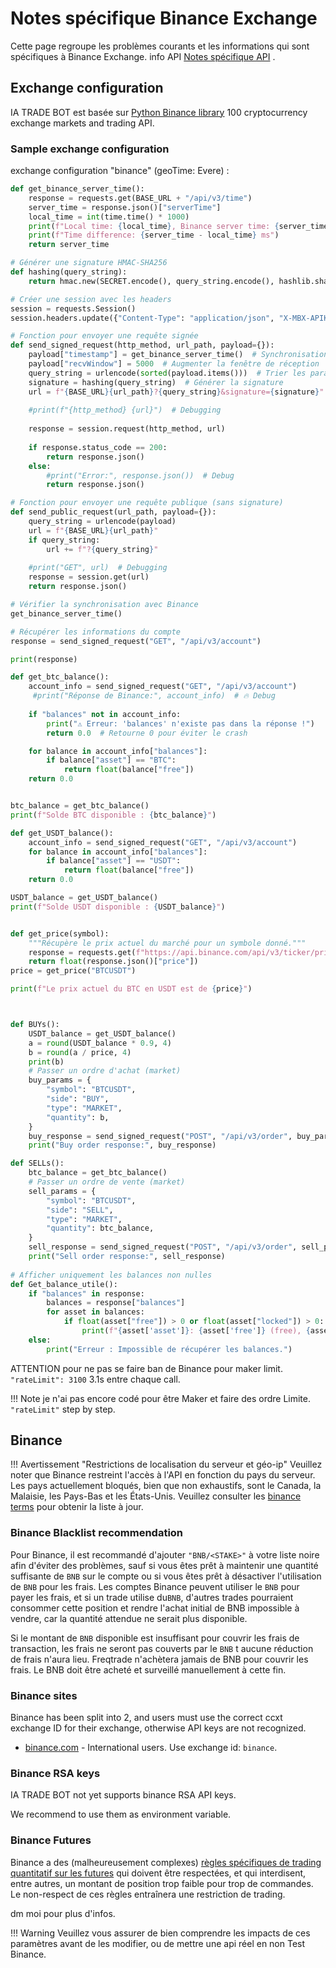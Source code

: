 # Notes spécifique Binance Exchange

Cette page regroupe les problèmes courants et les informations qui sont spécifiques à Binance Exchange.
info API [Notes spécifique API](api.md) .
## Exchange configuration

IA TRADE BOT est basée sur [Python Binance library](https://python-binance.readthedocs.io/en/latest/binance.html)  100 cryptocurrency
exchange markets and trading API.


### Sample exchange configuration

exchange configuration  "binance" (geoTime: Evere) :

```py
def get_binance_server_time():
    response = requests.get(BASE_URL + "/api/v3/time")
    server_time = response.json()["serverTime"]
    local_time = int(time.time() * 1000)
    print(f"Local time: {local_time}, Binance server time: {server_time}")
    print(f"Time difference: {server_time - local_time} ms")
    return server_time

# Générer une signature HMAC-SHA256
def hashing(query_string):
    return hmac.new(SECRET.encode(), query_string.encode(), hashlib.sha256).hexdigest()

# Créer une session avec les headers
session = requests.Session()
session.headers.update({"Content-Type": "application/json", "X-MBX-APIKEY": KEY})

# Fonction pour envoyer une requête signée
def send_signed_request(http_method, url_path, payload={}):
    payload["timestamp"] = get_binance_server_time()  # Synchronisation avec Binance
    payload["recvWindow"] = 5000  # Augmenter la fenêtre de réception
    query_string = urlencode(sorted(payload.items()))  # Trier les paramètres
    signature = hashing(query_string)  # Générer la signature
    url = f"{BASE_URL}{url_path}?{query_string}&signature={signature}"
    
    #print(f"{http_method} {url}")  # Debugging
    
    response = session.request(http_method, url)
    
    if response.status_code == 200:
        return response.json()
    else:
        #print("Error:", response.json())  # Debug
        return response.json()

# Fonction pour envoyer une requête publique (sans signature)
def send_public_request(url_path, payload={}):
    query_string = urlencode(payload)
    url = f"{BASE_URL}{url_path}"
    if query_string:
        url += f"?{query_string}"
    
    #print("GET", url)  # Debugging
    response = session.get(url)
    return response.json()

# Vérifier la synchronisation avec Binance
get_binance_server_time()

# Récupérer les informations du compte
response = send_signed_request("GET", "/api/v3/account")

print(response)

def get_btc_balance():
    account_info = send_signed_request("GET", "/api/v3/account")
     #print("Réponse de Binance:", account_info)  # 🔥 Debug
    
    if "balances" not in account_info:
        print("⚠️ Erreur: 'balances' n'existe pas dans la réponse !")
        return 0.0  # Retourne 0 pour éviter le crash

    for balance in account_info["balances"]:
        if balance["asset"] == "BTC":
            return float(balance["free"])
    return 0.0


btc_balance = get_btc_balance()
print(f"Solde BTC disponible : {btc_balance}")

def get_USDT_balance():
    account_info = send_signed_request("GET", "/api/v3/account")
    for balance in account_info["balances"]:
        if balance["asset"] == "USDT":
            return float(balance["free"])
    return 0.0

USDT_balance = get_USDT_balance()
print(f"Solde USDT disponible : {USDT_balance}")


def get_price(symbol):
    """Récupère le prix actuel du marché pour un symbole donné."""
    response = requests.get(f"https://api.binance.com/api/v3/ticker/price?symbol={symbol}")
    return float(response.json()["price"])
price = get_price("BTCUSDT")

print(f"Le prix actuel du BTC en USDT est de {price}")



def BUYs():
    USDT_balance = get_USDT_balance()
    a = round(USDT_balance * 0.9, 4)
    b = round(a / price, 4)
    print(b)
    # Passer un ordre d'achat (market)
    buy_params = {
        "symbol": "BTCUSDT",
        "side": "BUY",
        "type": "MARKET",
        "quantity": b,
    }
    buy_response = send_signed_request("POST", "/api/v3/order", buy_params)
    print("Buy order response:", buy_response)

def SELLs():
    btc_balance = get_btc_balance()
    # Passer un ordre de vente (market)
    sell_params = {
        "symbol": "BTCUSDT",
        "side": "SELL",
        "type": "MARKET",
        "quantity": btc_balance,
    }
    sell_response = send_signed_request("POST", "/api/v3/order", sell_params)
    print("Sell order response:", sell_response)
    
# Afficher uniquement les balances non nulles
def Get_balance_utile():
    if "balances" in response:
        balances = response["balances"]
        for asset in balances:
            if float(asset["free"]) > 0 or float(asset["locked"]) > 0:
                print(f"{asset['asset']}: {asset['free']} (free), {asset['locked']} (locked)")
    else:
        print("Erreur : Impossible de récupérer les balances.")
```

ATTENTION pour ne pas se faire ban de Binance pour maker limit.
`"rateLimit": 3100` 3.1s entre chaque call.

!!! Note
    je n'ai pas encore codé pour être Maker et faire des ordre Limite.
 `"rateLimit"`  step by step.

## Binance

!!! Avertissement "Restrictions de localisation du serveur et géo-ip"
    Veuillez noter que Binance restreint l'accès à l'API en fonction du pays du serveur. Les pays actuellement bloqués, bien que non exhaustifs, sont le Canada, la Malaisie, les Pays-Bas et les États-Unis. Veuillez consulter les [binance terms](https://www.binance.com/en/terms) pour obtenir la liste à jour.



### Binance Blacklist recommendation

Pour Binance, il est recommandé d'ajouter  `"BNB/<STAKE>"` à votre liste noire afin d'éviter des problèmes, sauf si vous êtes prêt à maintenir une quantité suffisante de `BNB` sur le compte ou si vous êtes prêt à désactiver l'utilisation de `BNB` pour les frais.
Les comptes Binance peuvent utiliser le `BNB` pour payer les frais, et si un trade utilise du`BNB`, d'autres trades pourraient consommer cette position et rendre l'achat initial de BNB impossible à vendre, car la quantité attendue ne serait plus disponible.

Si le montant de `BNB` disponible est insuffisant pour couvrir les frais de transaction, les frais ne seront pas couverts par le `BNB` t aucune réduction de frais n'aura lieu. Freqtrade n'achètera jamais de BNB pour couvrir les frais. Le BNB doit être acheté et surveillé manuellement à cette fin.

### Binance sites

Binance has been split into 2, and users must use the correct ccxt exchange ID for their exchange, otherwise API keys are not recognized.

* [binance.com](https://www.binance.com/) - International users. Use exchange id: `binance`.

### Binance RSA keys

IA TRADE BOT not yet supports binance RSA API keys.

We recommend to use them as environment variable.


### Binance Futures

Binance a des (malheureusement complexes) [règles spécifiques de trading quantitatif sur les futures](https://www.binance.com/en/support/faq/4f462ebe6ff445d4a170be7d9e897272) qui doivent être respectées, et qui interdisent, entre autres, un montant de position trop faible pour trop de commandes.
Le non-respect de ces règles entraînera une restriction de trading.

dm moi pour plus d'infos.




!!! Warning
    Veuillez vous assurer de bien comprendre les impacts de ces paramètres avant de les modifier, ou de mettre une api réel en non Test Binance.
